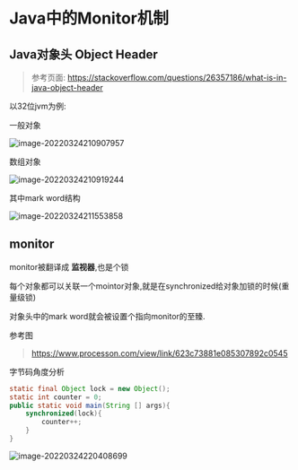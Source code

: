 # Java中的Monitor机制

## Java对象头 Object Header

> 参考页面: https://stackoverflow.com/questions/26357186/what-is-in-java-object-header

以32位jvm为例:

一般对象

![image-20220324210907957](C:\Users\wzd\AppData\Roaming\Typora\typora-user-images\image-20220324210907957.png)

数组对象

![image-20220324210919244](C:\Users\wzd\AppData\Roaming\Typora\typora-user-images\image-20220324210919244.png)

其中mark word结构

![image-20220324211553858](C:\Users\wzd\AppData\Roaming\Typora\typora-user-images\image-20220324211553858.png)

## monitor

monitor被翻译成 **监视器**,也是个锁

每个对象都可以关联一个mointor对象,就是在synchronized给对象加锁的时候(重量级锁)

对象头中的mark word就会被设置个指向monitor的至臻.

参考图

> https://www.processon.com/view/link/623c73881e085307892c0545

字节码角度分析

```java
static final Object lock = new Object();
static int counter = 0;
public static void main(String [] args){
    synchronized(lock){
        counter++;
    }
}
```





![image-20220324220408699](C:\Users\wzd\AppData\Roaming\Typora\typora-user-images\image-20220324220408699.png)